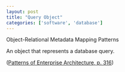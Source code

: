 ```yaml
---
layout: post
title: "Query Object"
categories: ['software', 'database']
---
```


Object-Relational Metadata Mapping Patterns

An object that represents a database query.

([Patterns of Enterprise Architecture, p. 316](https://martinfowler.com/eaaCatalog/queryObject.html))
